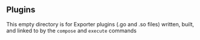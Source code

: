 ## Plugins
This empty directory is for Exporter plugins (.go and .so files) written, built, and linked to by the `compose` and 
`execute` commands  
